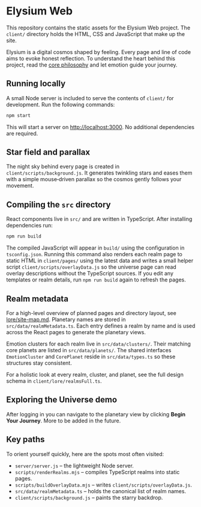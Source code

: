# Elysium Web

This repository contains the static assets for the Elysium Web project. The `client/` directory holds the HTML, CSS and JavaScript that make up the site.

Elysium is a digital cosmos shaped by feeling. Every page and line of code aims to evoke honest reflection. To understand the heart behind this project, read the [core philosophy](lore/core.md) and let emotion guide your journey.

## Running locally
A small Node server is included to serve the contents of `client/` for development. Run the following commands:

```bash
npm start
```

This will start a server on [http://localhost:3000](http://localhost:3000). No additional dependencies are required.

## Star field and parallax
The night sky behind every page is created in `client/scripts/background.js`. It generates twinkling stars and eases them with a simple mouse‑driven parallax so the cosmos gently follows your movement.

## Compiling the `src` directory
React components live in `src/` and are written in TypeScript. After installing
dependencies run:

```bash
npm run build
```

The compiled JavaScript will appear in `build/` using the configuration in
`tsconfig.json`.
Running this command also renders each realm page to static HTML in
`client/pages/` using the latest data and writes a small helper script
`client/scripts/overlayData.js` so the universe page can read overlay
descriptions without the TypeScript sources. If you edit any templates or realm
details, run `npm run build` again to refresh the pages.

## Realm metadata
For a high-level overview of planned pages and directory layout, see [lore/site-map.md](lore/site-map.md).
Planetary names are stored in `src/data/realmMetadata.ts`. 
Each entry defines a realm by name and is used across the React pages to generate the planetary views.

Emotion clusters for each realm live in `src/data/clusters/`. 
Their matching core planets are listed in `src/data/planets/`. 
The shared interfaces `EmotionCluster` and `CorePlanet` reside in `src/data/types.ts` so these structures stay consistent.

For a holistic look at every realm, cluster, and planet, see the full design schema in `client/lore/realmsFull.ts`.

## Exploring the Universe demo
After logging in you can navigate to the planetary view by clicking **Begin Your Journey**. More to be added in the future.

## Key paths
To orient yourself quickly, here are the spots most often visited:

- `server/server.js` – the lightweight Node server.
- `scripts/renderRealms.mjs` – compiles TypeScript realms into static pages.
- `scripts/buildOverlayData.mjs` – writes `client/scripts/overlayData.js`.
- `src/data/realmMetadata.ts` – holds the canonical list of realm names.
- `client/scripts/background.js` – paints the starry backdrop.

